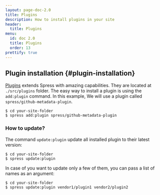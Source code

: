 ```yaml
---
layout: page-doc-2.0
title: Plugins
description: How to install plugins in your site
header:
  title: Plugins
menu:
  id: doc 2.0
  title: Plugins
  order: 13
prettify: true
---
```

## Plugin installation {#plugin-installation}

[Plugins](/add-ons) extends Spress with amazing capabilities. They are located at `./src/plugins` folder.
The easy way to install a plugin is using the `add:plugin` command. In this example,
We will use a plugin called `spress/github-metadata-plugin`.

```
$ cd your-site-folder
$ spress add:plugin spress/github-metadata-plugin
```

### How to update?

The command `update:plugin` update all installed plugin to their latest version:

```
$ cd your-site-folder
$ spress update:plugin
```

In case of you want to update only a few of them, you can pass a list of names as
an argument:

```
$ cd your-site-folder
$ spress update:plugin vendor1/plugin1 vendor2/plugin2
```
